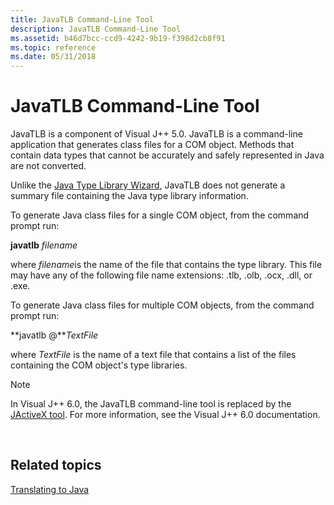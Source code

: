 ```yaml
---
title: JavaTLB Command-Line Tool
description: JavaTLB Command-Line Tool
ms.assetid: b46d7bcc-ccd9-4242-9b19-f398d2cb8f91
ms.topic: reference
ms.date: 05/31/2018
---
```


# JavaTLB Command-Line Tool

JavaTLB is a component of Visual J++ 5.0. JavaTLB is a command-line application that generates class files for a COM object. Methods that contain data types that cannot be accurately and safely represented in Java are not converted.

Unlike the [Java Type Library Wizard](java-type-library-wizard.md), JavaTLB does not generate a summary file containing the Java type library information.

To generate Java class files for a single COM object, from the command prompt run:

**javatlb** *filename*

where *filename*is the name of the file that contains the type library. This file may have any of the following file name extensions: .tlb, .olb, .ocx, .dll, or .exe.

To generate Java class files for multiple COM objects, from the command prompt run:

**javatlb @***TextFile*

where *TextFile* is the name of a text file that contains a list of the files containing the COM object's type libraries.

> [!Note]  
> In Visual J++ 6.0, the JavaTLB command-line tool is replaced by the [JActiveX tool](jactivex-command-line-tool.md). For more information, see the Visual J++ 6.0 documentation.

 

## Related topics

<dl> <dt>

[Translating to Java](translating-to-java.md)
</dt> </dl>

 

 




